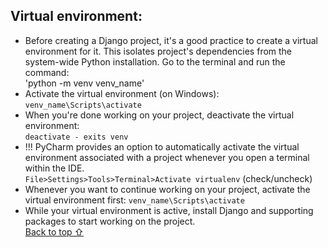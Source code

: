 ## Virtual environment:

* Before creating a Django project, it's a good practice to create a virtual
  environment for it. This isolates project's dependencies from the system-wide
  Python installation. Go to the terminal and run the command:
  <br>'python -m venv venv_name'
* Activate the virtual environment (on Windows):
  <br>`venv_name\Scripts\activate`
* When you're done working on your project, deactivate the virtual
  environment:
  <br>`deactivate - exits venv`
* !!! PyCharm provides an option to automatically activate the virtual
  environment associated with a project whenever you open a terminal within the
  IDE.
  <br>`File>Settings>Tools>Terminal>Activate virtualenv` (check/uncheck)
* Whenever you want to continue working on your project, activate the virtual
  environment first:
  `venv_name\Scripts\activate`
* While your virtual environment is active, install Django and supporting 
  packages to start working on the project.
<br>[Back to top ⇧](#table-of-contents)
